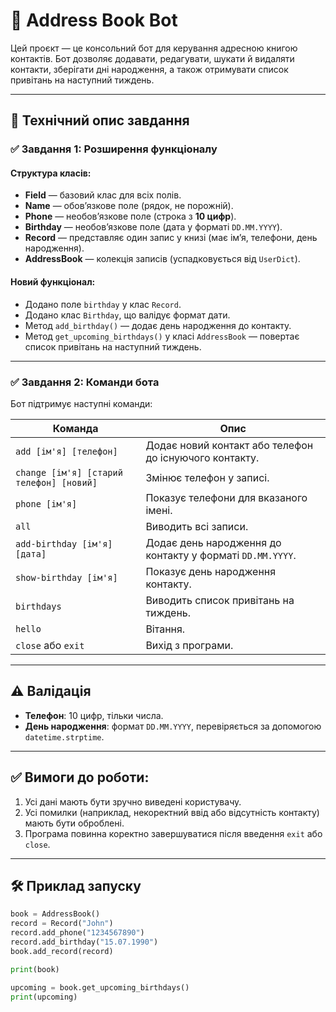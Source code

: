 # 📘 Address Book Bot

Цей проєкт — це консольний бот для керування адресною книгою контактів. Бот дозволяє додавати, редагувати, шукати й видаляти контакти, зберігати дні народження, а також отримувати список привітань на наступний тиждень.

---

## 📌 Технічний опис завдання

### ✅ Завдання 1: Розширення функціоналу

#### Структура класів:

- **Field** — базовий клас для всіх полів.
- **Name** — обов’язкове поле (рядок, не порожній).
- **Phone** — необов’язкове поле (строка з **10 цифр**).
- **Birthday** — необов’язкове поле (дата у форматі `DD.MM.YYYY`).
- **Record** — представляє один запис у книзі (має ім’я, телефони, день народження).
- **AddressBook** — колекція записів (успадковується від `UserDict`).

#### Новий функціонал:

- Додано поле `birthday` у клас `Record`.
- Додано клас `Birthday`, що валідує формат дати.
- Метод `add_birthday()` — додає день народження до контакту.
- Метод `get_upcoming_birthdays()` у класі `AddressBook` — повертає список привітань на наступний тиждень.

---

### ✅ Завдання 2: Команди бота

Бот підтримує наступні команди:

| Команда                    | Опис                                                                 |
|----------------------------|----------------------------------------------------------------------|
| `add [ім'я] [телефон]`     | Додає новий контакт або телефон до існуючого контакту.               |
| `change [ім'я] [старий телефон] [новий]` | Змінює телефон у записі.                              |
| `phone [ім'я]`             | Показує телефони для вказаного імені.                              |
| `all`                      | Виводить всі записи.                                                |
| `add-birthday [ім'я] [дата]` | Додає день народження до контакту у форматі `DD.MM.YYYY`.         |
| `show-birthday [ім'я]`     | Показує день народження контакту.                                  |
| `birthdays`                | Виводить список привітань на тиждень.                              |
| `hello`                    | Вітання.                                                           |
| `close` або `exit`         | Вихід з програми.                                                  |

---

## ⚠️ Валідація

- **Телефон**: 10 цифр, тільки числа.
- **День народження**: формат `DD.MM.YYYY`, перевіряється за допомогою `datetime.strptime`.

---

## ✅ Вимоги до роботи:

1. Усі дані мають бути зручно виведені користувачу.
2. Усі помилки (наприклад, некоректний ввід або відсутність контакту) мають бути оброблені.
3. Програма повинна коректно завершуватися після введення `exit` або `close`.

---

## 🛠️ Приклад запуску

```python
book = AddressBook()
record = Record("John")
record.add_phone("1234567890")
record.add_birthday("15.07.1990")
book.add_record(record)

print(book)

upcoming = book.get_upcoming_birthdays()
print(upcoming)